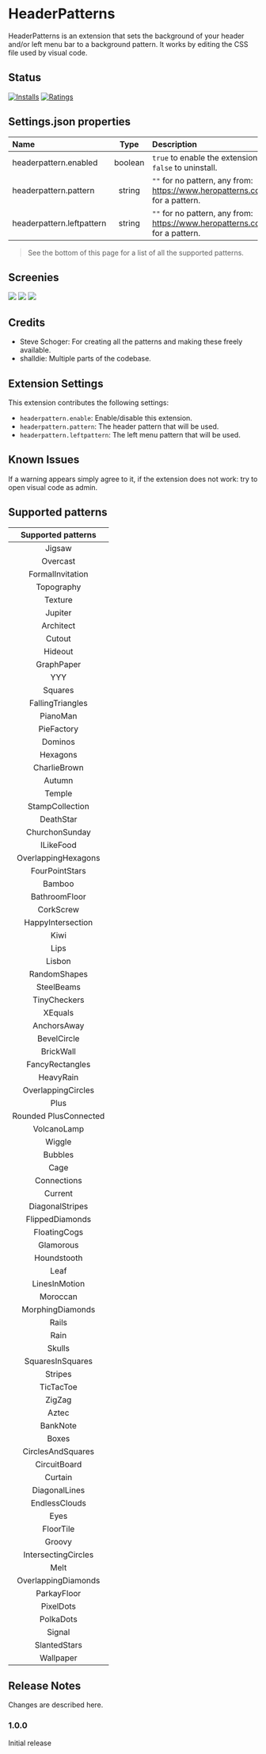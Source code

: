 # HeaderPatterns

HeaderPatterns is an extension that sets the background of your header and/or left menu bar to a background pattern. It works by editing the CSS file used by visual code.

## Status

[![Installs](https://vsmarketplacebadge.apphb.com/installs/futs.headerpatterns.svg)](https://marketplace.visualstudio.com/items?itemName=futs.headerpatterns)
[![Ratings](https://vsmarketplacebadge.apphb.com/rating/futs.headerpatterns.svg)](https://vsmarketplacebadge.apphb.com/rating/futs.headerpatterns.svg)

## Settings.json properties

| Name                      | Type    | Description                                                                 |
| :------------------------ | :-----: | :-------------------------------------------------------------------------- |
| headerpattern.enabled     | boolean | `true` to enable the extension, `false` to uninstall.                       |
| headerpattern.pattern     | string  | `""` for no pattern, any from: https://www.heropatterns.com/ for a pattern. |
| headerpattern.leftpattern | string  | `""` for no pattern, any from: https://www.heropatterns.com/ for a pattern. |

> See the bottom of this page for a list of all the supported patterns.

## Screenies

![](https://imgur.com/O7Aw5Xt.png)
![](https://imgur.com/bbjBzBy.png)
![](https://imgur.com/e0dYYk2.png)

## Credits

* Steve Schoger: For creating all the patterns and making these freely available.
* shalldie: Multiple parts of the codebase.

## Extension Settings

This extension contributes the following settings:

* `headerpattern.enable`: Enable/disable this extension.
* `headerpattern.pattern`: The header pattern that will be used.
* `headerpattern.leftpattern`: The left menu pattern that will be used.

## Known Issues

If a warning appears simply agree to it, if the extension does not work: try to open visual code as admin.

## Supported patterns

| Supported patterns                  |
| :---------------------------------: |
| Jigsaw                              |
| Overcast                            |
| FormalInvitation                    |
| Topography                          |
| Texture                             |
| Jupiter                             |
| Architect                           |
| Cutout                              |
| Hideout                             |
| GraphPaper                          |
| YYY                                 |
| Squares                             |
| FallingTriangles                    |
| PianoMan                            |
| PieFactory                          |
| Dominos                             |
| Hexagons                            |
| CharlieBrown                        |
| Autumn                              |
| Temple                              |
| StampCollection                     |
| DeathStar                           |
| ChurchonSunday                      |
| ILikeFood                           |
| OverlappingHexagons                 |
| FourPointStars                      |
| Bamboo                              |
| BathroomFloor                       |
| CorkScrew                           |
| HappyIntersection                   |
| Kiwi                                |
| Lips                                |
| Lisbon                              |
| RandomShapes                        |
| SteelBeams                          |
| TinyCheckers                        |
| XEquals                             |
| AnchorsAway                         |
| BevelCircle                         |
| BrickWall                           |
| FancyRectangles                     |
| HeavyRain                           |
| OverlappingCircles                  |
| Plus                                |
| Rounded PlusConnected               |
| VolcanoLamp                         |
| Wiggle                              |
| Bubbles                             |
| Cage                                |
| Connections                         |
| Current                             |
| DiagonalStripes                     |
| FlippedDiamonds                     |
| FloatingCogs                        |
| Glamorous                           |
| Houndstooth                         |
| Leaf                                |
| LinesInMotion                       |
| Moroccan                            |
| MorphingDiamonds                    |
| Rails                               |
| Rain                                |
| Skulls                              |
| SquaresInSquares                    |
| Stripes                             |
| TicTacToe                           |
| ZigZag                              |
| Aztec                               |
| BankNote                            |
| Boxes                               |
| CirclesAndSquares                   |
| CircuitBoard                        |
| Curtain                             |
| DiagonalLines                       |
| EndlessClouds                       |
| Eyes                                |
| FloorTile                           |
| Groovy                              |
| IntersectingCircles                 |
| Melt                                |
| OverlappingDiamonds                 |
| ParkayFloor                         |
| PixelDots                           |
| PolkaDots                           |
| Signal                              |
| SlantedStars                        |
| Wallpaper                           |

## Release Notes

Changes are described here.

### 1.0.0

Initial release


